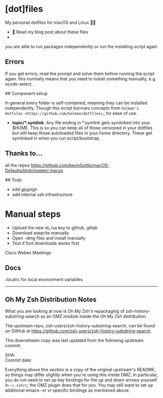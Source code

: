# [dot]files

My personal dotfiles for macOS and Linux 👨‍💻

- 📖 Read my blog post about these files
-

you are able to run packages independently or run the installing script again

## Errors

If you get errors, read the prompt and solve them before running the script again.
this normally means that you need to install something manually, e.g. xcode-select.

## Component setup

In general every folder is self-contained, meaning they can be installed independently. Though this script borrows concepts from `holman's dotfiles <https://github.com/holman/dotfiles>`\_ for ease of use.

- **topic/\*.symlink**: Any file ending in \*.symlink gets symlinked into your \$HOME. This is so you can keep all of those versioned in your dotfiles but still keep those autoloaded files in your home directory. These get symlinked in when you run script/bootstrap.

## Thanks to...

all the repos
https://github.com/kevinSuttle/macOS-Defaults/blob/master/.macos

## Todo

- add gpgsign
- add internal ssh infrastructure

# Manual steps

- Upload the new id_rsa key to github, gitlab
- Download aseprite manually
- Open -dmg files and install manually
- Test if font downloads works first

Cisco Webex Meetings

## Docs

.localrc for local environment variables

------------------------------------------------------------------------------
Oh My Zsh Distribution Notes
------------------------------------------------------------------------------

What you are looking at now is Oh My Zsh's repackaging of zsh-history-substring-search 
as an OMZ module inside the Oh My Zsh distribution.

The upstream repo, zsh-users/zsh-history-substring-search, can be found on GitHub at 
https://github.com/zsh-users/zsh-history-substring-search.

This downstream copy was last updated from the following upstream commit:

  SHA:          
  Commit date:  

Everything above this section is a copy of the original upstream's README, so things
may differ slightly when you're using this inside OMZ. In particular, you do not
need to set up key bindings for the up and down arrows yourself in `~/.zshrc`; the OMZ 
plugin does that for you. You may still want to set up additional emacs- or vi-specific
bindings as mentioned above.

